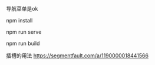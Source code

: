 导航菜单是ok

npm install


npm run serve


npm run build

插槽的用法
https://segmentfault.com/a/1190000018441566

